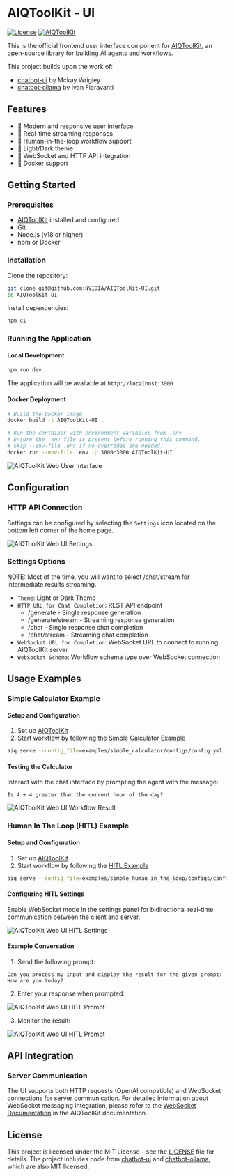 # AIQToolKit - UI

[![License](https://img.shields.io/badge/license-MIT-blue.svg)](LICENSE)
[![AIQToolKit](https://img.shields.io/badge/AIQToolKit-Frontend-green)](https://github.com/NVIDIA/AIQToolKit)

This is the official frontend user interface component for [AIQToolKit](https://github.com/NVIDIA/AIQToolKit), an open-source library for building AI agents and workflows.

This project builds upon the work of:
- [chatbot-ui](https://github.com/mckaywrigley/chatbot-ui) by Mckay Wrigley
- [chatbot-ollama](https://github.com/ivanfioravanti/chatbot-ollama) by Ivan Fioravanti

## Features
- 🎨 Modern and responsive user interface
- 🔄 Real-time streaming responses
- 🤝 Human-in-the-loop workflow support
- 🌙 Light/Dark theme
- 🔌 WebSocket and HTTP API integration
- 🐳 Docker support

## Getting Started

### Prerequisites
- [AIQToolKit](https://github.com/NVIDIA/AIQToolKit) installed and configured
- Git
- Node.js (v18 or higher)
- npm or Docker

### Installation

Clone the repository:
```bash
git clone git@github.com:NVIDIA/AIQToolKit-UI.git
cd AIQToolKit-UI
```

Install dependencies:
```bash
npm ci
```

### Running the Application

#### Local Development
```bash
npm run dev
```
The application will be available at `http://localhost:3000`

#### Docker Deployment
```bash
# Build the Docker image
docker build -t AIQToolKit-UI .

# Run the container with environment variables from .env
# Ensure the .env file is present before running this command.
# Skip --env-file .env if no overrides are needed.
docker run --env-file .env -p 3000:3000 AIQToolKit-UI
```

![AIQToolKit Web User Interface](public/screenshots/ui_home_page.png)

## Configuration

### HTTP API Connection
Settings can be configured by selecting the `Settings` icon located on the bottom left corner of the home page.

![AIQToolKit Web UI Settings](public/screenshots/ui_generate_example_settings.png)

### Settings Options
NOTE: Most of the time, you will want to select /chat/stream for intermediate results streaming.

- `Theme`: Light or Dark Theme
- `HTTP URL for Chat Completion`: REST API endpoint
  - /generate - Single response generation
  - /generate/stream - Streaming response generation
  - /chat - Single response chat completion
  - /chat/stream - Streaming chat completion
- `WebSocket URL for Completion`: WebSocket URL to connect to running AIQToolKit server
- `WebSocket Schema`: Workflow schema type over WebSocket connection

## Usage Examples

### Simple Calculator Example

#### Setup and Configuration
1. Set up [AIQToolKit](https://github.com/NVIDIA/AIQToolKit/blob/main/docs/source/1_intro/getting_started.md) 
2. Start workflow by following the [Simple Calculator Example](https://github.com/NVIDIA/AIQToolKit/blob/main/examples/simple_calculator/README.md)
```bash
aiq serve --config_file=examples/simple_calculator/configs/config.yml
```

#### Testing the Calculator
Interact with the chat interface by prompting the agent with the message:
```
Is 4 + 4 greater than the current hour of the day?
```

![AIQToolKit Web UI Workflow Result](public/screenshots/ui_generate_example.png)

### Human In The Loop (HITL) Example

#### Setup and Configuration
1. Set up [AIQToolKit](https://github.com/NVIDIA/AIQToolKit/blob/main/docs/source/1_intro/getting_started.md) 
2. Start workflow by following the [HITL Example](https://github.com/NVIDIA/AIQToolKit/blob/main/examples/simple_human_in_the_loop/README.md)
```bash
aiq serve --config_file=examples/simple_human_in_the_loop/configs/config.yml
```

#### Configuring HITL Settings
Enable WebSocket mode in the settings panel for bidirectional real-time communication between the client and server.

![AIQToolKit Web UI HITL Settings](public/screenshots/hitl_settings.png)

#### Example Conversation
1. Send the following prompt:
```
Can you process my input and display the result for the given prompt: How are you today?
```

2. Enter your response when prompted:

![AIQToolKit Web UI HITL Prompt](public/screenshots/hitl_prompt.png)

3. Monitor the result:

![AIQToolKit Web UI HITL Prompt](public/screenshots/hitl_result.png)

## API Integration

### Server Communication
The UI supports both HTTP requests (OpenAI compatible) and WebSocket connections for server communication. For detailed information about WebSocket messaging integration, please refer to the [WebSocket Documentation](https://github.com/NVIDIA/AIQToolKit/blob/main/docs/5_advanced/websockets.md) in the AIQToolKit documentation.



## License
This project is licensed under the MIT License - see the [LICENSE](LICENSE) file for details. The project includes code from [chatbot-ui](https://github.com/mckaywrigley/chatbot-ui) and [chatbot-ollama](https://github.com/ivanfioravanti/chatbot-ollama), which are also MIT licensed.

